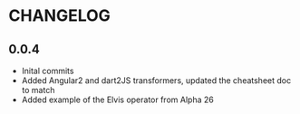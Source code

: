# CHANGELOG

## 0.0.4
- Inital commits
- Added Angular2 and dart2JS transformers, updated the cheatsheet doc to match
- Added example of the Elvis operator from Alpha 26